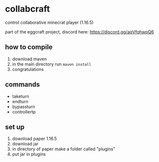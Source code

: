 # collabcraft
control collaborative minecrat player (1.16.5)

part of the eggcraft project, discord here: https://discord.gg/aqVfqhwpQ6
## how to compile
1. download maven
2. in the main directory run `maven install`
3. congratulations
## commands
- taketurn
- endturn
- bypassturn
- controllertp
## set up
1. download paper 1.16.5
2. download jar
3. in directory of paper make a folder called "plugins"
4. put jar in plugins
